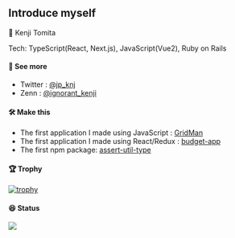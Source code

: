 ## Introduce myself
🐥 Kenji Tomita 

Tech: TypeScript(React, Next.js), JavaScript(Vue2), Ruby on Rails

#### 📘 See more
- Twitter : [@jp_knj](https://twitter.com/jp_knj)  
- Zenn : [@ignorant_kenji](https://zenn.dev/ignorant_kenji)

#### 🛠️ Make this
- The first application I made using JavaScript : [GridMan](https://github.com/jp-knj/GridMan)
- The first application I made using React/Redux : [budget-app](https://github.com/jp-knj/budget-app)
- The first npm package: [assert-util-type](https://github.com/knj-labo/assert-util-type)

#### 🏆 Trophy  
[![trophy](https://github-profile-trophy.vercel.app/?username=jp-knj&theme=gruvbox&column=7&margin-w=15)](https://github.com/jp-knj/)

#### 😆 Status
<a href="https://github.com/anuraghazra/github-readme-stats">
  <img align="left" src="https://github-readme-stats.vercel.app/api?username=jp-knj&count_private=true&show_icons=true&theme=maroongold"/>
</a>
